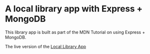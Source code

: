 <h1>A local library app with Express + MongoDB</h1>

This library app is built as part of the MDN Tutorial on using Express + MongoDB.

The live version of the <a href='https://invited-twisty-frigate.glitch.me'>Local Library App</a>
